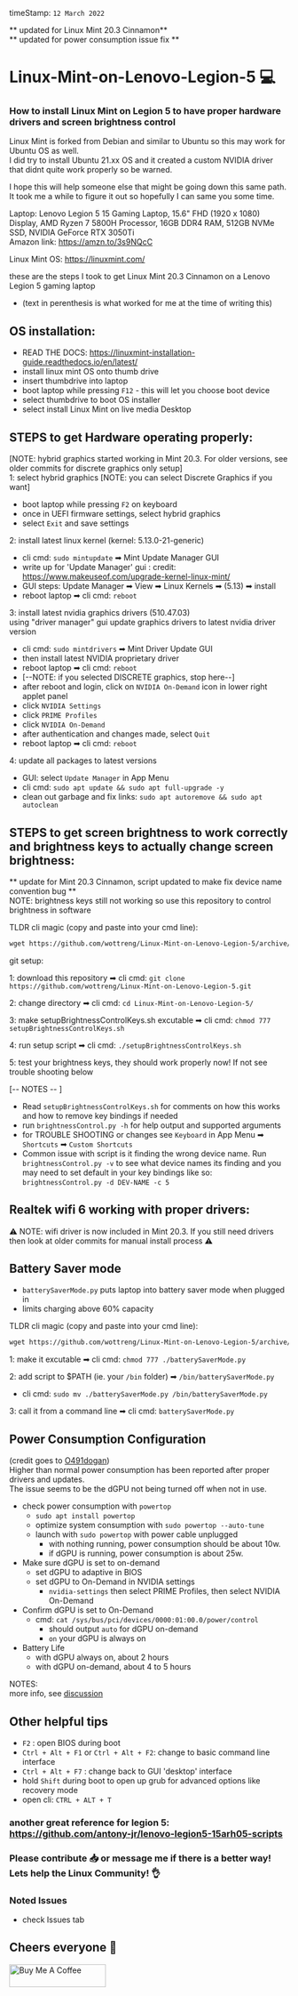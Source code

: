 timeStamp: `12 March 2022`

** updated for Linux Mint 20.3 Cinnamon** \
** updated for power consumption issue fix **

# Linux-Mint-on-Lenovo-Legion-5 💻
### How to install Linux Mint on Legion 5 to have proper hardware drivers and screen brightness control 
Linux Mint is forked from Debian and similar to Ubuntu so this may work for Ubuntu OS as well. \
I did try to install Ubuntu 21.xx OS and it created a custom NVIDIA driver that didnt quite work properly so be warned.

I hope this will help someone else that might be going down this same path. \
It took me a while to figure it out so hopefully I can same you some time.

Laptop: Lenovo Legion 5 15 Gaming Laptop, 15.6" FHD (1920 x 1080) Display, AMD Ryzen 7 5800H Processor, 16GB DDR4 RAM, 512GB NVMe SSD, NVIDIA GeForce RTX 3050Ti  
Amazon link: https://amzn.to/3s9NQcC

Linux Mint OS: https://linuxmint.com/

these are the steps I took to get Linux Mint 20.3 Cinnamon on a Lenovo Legion 5 gaming laptop 
- (text in perenthesis is what worked for me at the time of writing this)

## OS installation:
* READ THE DOCS: https://linuxmint-installation-guide.readthedocs.io/en/latest/
* install linux mint OS onto thumb drive 
* insert thumbdrive into laptop
* boot laptop while pressing `F12` - this will let you choose boot device
* select thumbdrive to boot OS installer
* select install Linux Mint on live media Desktop

## STEPS to get Hardware operating properly: 
[NOTE: hybrid graphics started working in Mint 20.3. For older versions, see older commits for discrete graphics only setup] \
1: select hybrid graphics [NOTE: you can select Discrete Graphics if you want]
 * boot laptop while pressing `F2` on keyboard
 * once in UEFI firmware settings, select hybrid graphics
 * select `Exit` and save settings

2: install latest linux kernel (kernel: 5.13.0-21-generic) 
  * cli cmd: `sudo mintupdate` ➡ Mint Update Manager GUI
  * write up for 'Update Manager' gui : credit: https://www.makeuseof.com/upgrade-kernel-linux-mint/ 
  * GUI steps: Update Manager ➡ View ➡ Linux Kernels ➡ (5.13) ➡ install 
  * reboot laptop ➡ cli cmd: `reboot`
  
3: install latest nvidia graphics drivers (510.47.03) \
using "driver manager" gui update graphics drivers to latest nvidia driver version 
  * cli cmd: `sudo mintdrivers` ➡ Mint Driver Update GUI
  * then install latest NVIDIA proprietary driver
  * reboot laptop ➡ cli cmd: `reboot`
  * [--NOTE: if you selected DISCRETE graphics, stop here--]
  * after reboot and login, click on `NVIDIA On-Demand` icon in lower right applet panel
  * click `NVIDIA Settings`
  * click `PRIME Profiles`
  * click `NVIDIA On-Demand`
  * after authentication and changes made, select `Quit`
  * reboot laptop ➡ cli cmd: `reboot`

4: update all packages to latest versions
* GUI: select `Update Manager` in App Menu
* cli cmd: `sudo apt update && sudo apt full-upgrade -y`
* clean out garbage and fix links: `sudo apt autoremove && sudo apt autoclean`

## STEPS to get screen brightness to work correctly and brightness keys to actually change screen brightness:
 ** update for Mint 20.3 Cinnamon, script updated to make fix device name convention bug ** \
NOTE: brightness keys still not working so use this repository to control brightness in software

TLDR cli magic (copy and paste into your cmd line): 
```markdown
wget https://github.com/wottreng/Linux-Mint-on-Lenovo-Legion-5/archive/refs/heads/main.zip && unzip main.zip && cd Linux-Mint-on-Lenovo-Legion-5-main && chmod 777 setupBrightnessControlKeys.sh && ./setupBrightnessControlKeys.sh
```

git setup:
 
 1: download this repository ➡ cli cmd: `git clone https://github.com/wottreng/Linux-Mint-on-Lenovo-Legion-5.git`
 
 2: change directory ➡ cli cmd: `cd Linux-Mint-on-Lenovo-Legion-5/`
 
 3: make setupBrightnessControlKeys.sh excutable ➡ cli cmd: `chmod 777 setupBrightnessControlKeys.sh`
 
 4: run setup script ➡ cli cmd: `./setupBrightnessControlKeys.sh` 

 5: test your brightness keys, they should work properly now! If not see trouble shooting below
 
[-- NOTES -- ]
 * Read `setupBrightnessControlKeys.sh` for comments on how this works and how to remove key bindings if needed
 * run `brightnessControl.py -h` for help output and supported arguments
 * for TROUBLE SHOOTING or changes see `Keyboard` in App Menu ➡ `Shortcuts` ➡ `Custom Shortcuts` 
 * Common issue with script is it finding the wrong device name. Run `brightnessControl.py -v` to see what device names its finding and you may need to set default in your key bindings like so: `brightnessControl.py -d DEV-NAME -c 5` 

 ## Realtek wifi 6 working with proper drivers:
 ⚠ NOTE: wifi driver is now included in Mint 20.3. If you still need drivers then look at older commits for manual install process ⚠
 
 ## Battery Saver mode
 * `batterySaverMode.py` puts laptop into battery saver mode when plugged in
 * limits charging above 60% capacity

TLDR cli magic (copy and paste into your cmd line): 
```markdown
wget https://github.com/wottreng/Linux-Mint-on-Lenovo-Legion-5/archive/refs/heads/main.zip && unzip main.zip && cd Linux-Mint-on-Lenovo-Legion-5-main && chmod 777 batterySaverMode.py && sudo mv ./batterySaverMode.py /bin/
```
 
 1: make it excutable ➡ cli cmd: `chmod 777 ./batterySaverMode.py`

 2: add script to $PATH (ie. your `/bin` folder) ➡ `/bin/batterySaverMode.py` 
  * cli cmd: `sudo mv ./batterySaverMode.py /bin/batterySaverMode.py`
  
 3: call it from a command line ➡ cli cmd: `batterySaverMode.py`
 
 ## Power Consumption Configuration
 (credit goes to [O491dogan](https://github.com/O491dogan)) \
 Higher than normal power consumption has been reported after proper drivers and updates. \
 The issue seems to be the dGPU not being turned off when not in use.
 
 * check power consumption with `powertop`
   - `sudo apt install powertop`
   - optimize system consumption with `sudo powertop --auto-tune`
   - launch with `sudo powertop` with power cable unplugged
     - with nothing running, power consumption should be about 10w.
     - if dGPU is running, power consumption is about 25w. 
 * Make sure dGPU is set to on-demand
   - set dGPU to adaptive in BIOS
   - set dGPU to On-Demand in NVIDIA settings
     - `nvidia-settings` then select PRIME Profiles, then select NVIDIA On-Demand
 * Confirm dGPU is set to On-Demand
   - cmd: `cat /sys/bus/pci/devices/0000:01:00.0/power/control` 
     - should output `auto` for dGPU on-demand
     - `on` your dGPU is always on
 * Battery Life
   - with dGPU always on, about 2 hours
   - with dGPU on-demand, about 4 to 5 hours
   
 NOTES: \
 more info, see [discussion](https://github.com/wottreng/Linux-Mint-on-Lenovo-Legion-5/discussions/3)
 
 
 ## Other helpful tips
 * ` F2 ` : open BIOS during boot
 * ` Ctrl + Alt + F1 ` or  ` Ctrl + Alt + F2 `: change to basic command line interface
 * ` Ctrl + Alt + F7 ` : change back to GUI 'desktop' interface
 * hold `Shift` during boot to open up grub for advanced options like recovery mode
 * open cli: `CTRL + ALT + T`
 
 ### another great reference for legion 5: https://github.com/antony-jr/lenovo-legion5-15arh05-scripts
 
 ### Please contribute 📥 or message me if there is a better way! Lets help the Linux Community! 👌
 
 ### Noted Issues
 * check Issues tab 
 
 ## Cheers everyone 🍺 

<a href=" https://www.buymeacoffee.com/wottreng" target="_blank"><img src="https://cdn.buymeacoffee.com/buttons/default-orange.png" alt="Buy Me A Coffee" height="41" width="174"></a>
